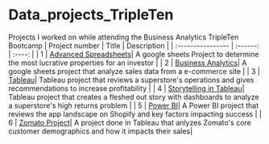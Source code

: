 # Data_projects_TripleTen
Projects I worked on while attending the Business Analytics TripleTen Bootcamp
| Project number    | Title | Description |
| :---------------- | :------: | :----: |
| 1 | <a href="https://github.com/gurinder-droid/Data_projects_TripleTen/blob/73ef52bf799dd6aa93e302a45d26a9b72935b7df/Spreadsheet%20Final%20Project.xlsx">Advanced Spreadsheets</a>| A google sheets Project to determine the most lucrative properties for an investor |
| 2 | <a href="https://github.com/gurinder-droid/Data_projects_TripleTen/blob/8fefe52eb44a0f8ed79f044d8a4db67bf533eb36/Business%20Analytics%20README">Business Analytics</a>| A google sheets project that analyze sales data from a e-commerce site   |
| 3 | <a href="https://github.com/gurinder-droid/Data_projects_TripleTen/blob/b8c6b70ec09df087dbdf0c11499494a0839e5671/Tableau_README.txt">Tableau</a>| Tableau project that reviews a superstore's operations and gives recommendations to increase profitability |
| 4 | <a href="https://github.com/gurinder-droid/Data_projects_TripleTen/blob/b8c6b70ec09df087dbdf0c11499494a0839e5671/Storytelling_README.txt">Storytelling in Tableau</a>| Tableau project that creates a fleshed out story with dashboards to analyze a superstore's high returns problem   |
| 5 | <a href="https://github.com/gurinder-droid/Data_projects_TripleTen/blob/b8c6b70ec09df087dbdf0c11499494a0839e5671/Power_BI_README.txt">Power BI</a>| A Power BI project that reviews the app landscape on Shopify and key factors impacting success |
| 6 | <a href="https://github.com/gurinder-droid/Data_projects_TripleTen/blob/b8c6b70ec09df087dbdf0c11499494a0839e5671/Zomato_Project">Zomato Project</a>| A project done in Tableau that anlyzes Zomato's core customer demographics and how it impacts their sales|

